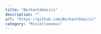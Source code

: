 ```yaml
---
title: "Berkantdemirci"
description: ""
url: "https://github.com/Berkantdemirci"
category: "Miscellaneous"
---
```

